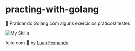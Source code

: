 # practing-with-golang

🚀 Praticando Golang com alguns exercicios práticos!
testes

![My Skills](https://skillicons.dev/icons?i=go)

feito com 💜 by [Luan Fernando](https://www.linkedin.com/in/luan-fernando/).
